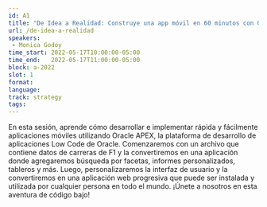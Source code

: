 ```yaml
---
id: A1
title: "De Idea a Realidad: Construye una app móvil en 60 minutos con Oracle APEX"
url: /de-idea-a-realidad
speakers:
 - Monica Godoy
time_start: 2022-05-17T10:00:00-05:00
time_end:   2022-05-17T11:00:00-05:00
block: a-2022
slot: 1
format: 
language: 
track: strategy
tags:
---
```


En esta sesión, aprende cómo desarrollar e implementar rápida y fácilmente aplicaciones móviles utilizando Oracle APEX, la plataforma de desarrollo de aplicaciones Low Code de Oracle. Comenzaremos con un archivo que contiene datos de carreras de F1 y la convertiremos en una aplicación donde agregaremos búsqueda por facetas, informes personalizados, tableros y más. Luego, personalizaremos la interfaz de usuario y la convertiremos en una aplicación web progresiva que puede ser instalada y utilizada por cualquier persona en todo el mundo. ¡Únete a nosotros en esta aventura de código bajo!